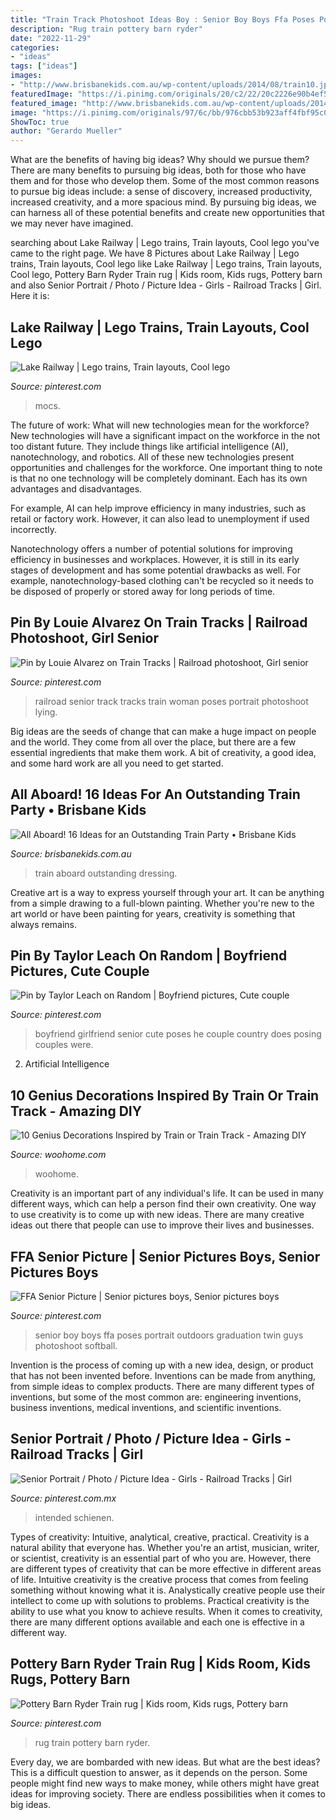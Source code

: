 ```yaml
---
title: "Train Track Photoshoot Ideas Boy : Senior Boy Boys Ffa Poses Portrait Outdoors Graduation Twin Guys Photoshoot Softball"
description: "Rug train pottery barn ryder"
date: "2022-11-29"
categories:
- "ideas"
tags: ["ideas"]
images:
- "http://www.brisbanekids.com.au/wp-content/uploads/2014/08/train10.jpg"
featuredImage: "https://i.pinimg.com/originals/20/c2/22/20c2226e90b4ef5684c613a0412d12ea.jpg"
featured_image: "http://www.brisbanekids.com.au/wp-content/uploads/2014/08/train10.jpg"
image: "https://i.pinimg.com/originals/97/6c/bb/976cbb53b923aff4fbf95c0596b72b64.jpg"
ShowToc: true
author: "Gerardo Mueller"
---
```



What are the benefits of having big ideas? Why should we pursue them?
There are many benefits to pursuing big ideas, both for those who have them and for those who develop them. Some of the most common reasons to pursue big ideas include: a sense of discovery, increased productivity, increased creativity, and a more spacious mind. By pursuing big ideas, we can harness all of these potential benefits and create new opportunities that we may never have imagined.

	

		
searching about Lake Railway | Lego trains, Train layouts, Cool lego you've came to the right page. We have 8 Pictures about Lake Railway | Lego trains, Train layouts, Cool lego like Lake Railway | Lego trains, Train layouts, Cool lego, Pottery Barn Ryder Train rug | Kids room, Kids rugs, Pottery barn and also Senior Portrait / Photo / Picture Idea - Girls - Railroad Tracks | Girl. Here it is:
		
    
## Lake Railway | Lego Trains, Train Layouts, Cool Lego

<img loading=lazy src="https://i.pinimg.com/736x/8d/0f/30/8d0f30f9763ab7c75bc279afc8fb5ff4.jpg" onerror="this.onerror=null;this.src='https://tse4.mm.bing.net/th?id=OIP.dKt7jXmRbSVfoJ83E7y_RQHaDP&amp;pid=15.1';" alt="Lake Railway | Lego trains, Train layouts, Cool lego">

_Source: pinterest.com_

>mocs. 

	

The future of work: What will new technologies mean for the workforce?
New technologies will have a significant impact on the workforce in the not too distant future. They include things like artificial intelligence (AI), nanotechnology, and robotics. All of these new technologies present opportunities and challenges for the workforce. 
One important thing to note is that no one technology will be completely dominant. Each has its own advantages and disadvantages. 

For example, AI can help improve efficiency in many industries, such as retail or factory work. However, it can also lead to unemployment if used incorrectly. 

Nanotechnology offers a number of potential solutions for improving efficiency in businesses and workplaces. However, it is still in its early stages of development and has some potential drawbacks as well. For example, nanotechnology-based clothing can't be recycled so it needs to be disposed of properly or stored away for long periods of time.

    
## Pin By Louie Alvarez On Train Tracks | Railroad Photoshoot, Girl Senior

<img loading=lazy src="https://i.pinimg.com/736x/8d/e8/55/8de855291fa79c6c91c0fa63f2a782d9--railroad-track-photography-senior-photos.jpg" onerror="this.onerror=null;this.src='https://tse1.mm.bing.net/th?id=OIP._KN7j7NTo5RjSfkYdH0YUwAAAA&amp;pid=15.1';" alt="Pin by Louie Alvarez on Train Tracks | Railroad photoshoot, Girl senior">

_Source: pinterest.com_

>railroad senior track tracks train woman poses portrait photoshoot lying. 

	

Big ideas are the seeds of change that can make a huge impact on people and the world. They come from all over the place, but there are a few essential ingredients that make them work. A bit of creativity, a good idea, and some hard work are all you need to get started.

    
## All Aboard! 16 Ideas For An Outstanding Train Party • Brisbane Kids

<img loading=lazy src="http://www.brisbanekids.com.au/wp-content/uploads/2014/08/train10.jpg" onerror="this.onerror=null;this.src='https://tse1.mm.bing.net/th?id=OIP.qRt47IT98NZaVqVscaBeTgHaE8&amp;pid=15.1';" alt="All Aboard! 16 Ideas for an Outstanding Train Party • Brisbane Kids">

_Source: brisbanekids.com.au_

>train aboard outstanding dressing. 

	

Creative art is a way to express yourself through your art. It can be anything from a simple drawing to a full-blown painting. Whether you're new to the art world or have been painting for years, creativity is something that always remains.

    
## Pin By Taylor Leach On Random | Boyfriend Pictures, Cute Couple

<img loading=lazy src="https://i.pinimg.com/originals/97/6c/bb/976cbb53b923aff4fbf95c0596b72b64.jpg" onerror="this.onerror=null;this.src='https://tse1.mm.bing.net/th?id=OIP.YFtLfLKAcX1zMRkaD88EkwHaLL&amp;pid=15.1';" alt="Pin by Taylor Leach on Random | Boyfriend pictures, Cute couple">

_Source: pinterest.com_

>boyfriend girlfriend senior cute poses he couple country does posing couples were. 

	

2. Artificial Intelligence 

    
## 10 Genius Decorations Inspired By Train Or Train Track - Amazing DIY

<img loading=lazy src="https://www.woohome.com/wp-content/uploads/2017/02/train-inspired-decorating-ideas-woohome-1.jpg" onerror="this.onerror=null;this.src='https://tse2.mm.bing.net/th?id=OIP.YjBgdWfPF47_4LxFeQUw8wHaKf&amp;pid=15.1';" alt="10 Genius Decorations Inspired by Train or Train Track - Amazing DIY">

_Source: woohome.com_

>woohome. 

	

Creativity is an important part of any individual's life. It can be used in many different ways, which can help a person find their own creativity. One way to use creativity is to come up with new ideas. There are many creative ideas out there that people can use to improve their lives and businesses.

    
## FFA Senior Picture | Senior Pictures Boys, Senior Pictures Boys

<img loading=lazy src="https://i.pinimg.com/originals/3f/08/37/3f08372741b5f6102412bded770c2762.jpg" onerror="this.onerror=null;this.src='https://tse1.mm.bing.net/th?id=OIP.ZdOKhaQuWy9tTlkNaVUzvAHaLH&amp;pid=15.1';" alt="FFA Senior Picture | Senior pictures boys, Senior pictures boys">

_Source: pinterest.com_

>senior boy boys ffa poses portrait outdoors graduation twin guys photoshoot softball. 

	

Invention is the process of coming up with a new idea, design, or product that has not been invented before. Inventions can be made from anything, from simple ideas to complex products. There are many different types of inventions, but some of the most common are: engineering inventions, business inventions, medical inventions, and scientific inventions.

    
## Senior Portrait / Photo / Picture Idea - Girls - Railroad Tracks | Girl

<img loading=lazy src="https://i.pinimg.com/originals/93/cb/43/93cb4300726b33c380948fa0c5719bc6.jpg" onerror="this.onerror=null;this.src='https://tse1.mm.bing.net/th?id=OIP.CNJ6tE5M4WyvXE2goQtZ_gHaLL&amp;pid=15.1';" alt="Senior Portrait / Photo / Picture Idea - Girls - Railroad Tracks | Girl">

_Source: pinterest.com.mx_

>intended schienen. 

	

Types of creativity: Intuitive, analytical, creative, practical.
Creativity is a natural ability that everyone has. Whether you're an artist, musician, writer, or scientist, creativity is an essential part of who you are. However, there are different types of creativity that can be more effective in different areas of life. Intuitive creativity is the creative process that comes from feeling something without knowing what it is. Analystically creative people use their intellect to come up with solutions to problems. Practical creativity is the ability to use what you know to achieve results. When it comes to creativity, there are many different options available and each one is effective in a different way.

    
## Pottery Barn Ryder Train Rug | Kids Room, Kids Rugs, Pottery Barn

<img loading=lazy src="https://i.pinimg.com/originals/20/c2/22/20c2226e90b4ef5684c613a0412d12ea.jpg" onerror="this.onerror=null;this.src='https://tse2.mm.bing.net/th?id=OIP.nLb8w8JArymnBm1X3dGnwwHaJ4&amp;pid=15.1';" alt="Pottery Barn Ryder Train rug | Kids room, Kids rugs, Pottery barn">

_Source: pinterest.com_

>rug train pottery barn ryder. 

	

Every day, we are bombarded with new ideas. But what are the best ideas? This is a difficult question to answer, as it depends on the person. Some people might find new ways to make money, while others might have great ideas for improving society. There are endless possibilities when it comes to big ideas.

